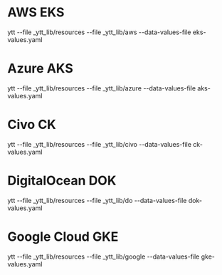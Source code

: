 # AWS EKS

ytt --file _ytt_lib/resources --file _ytt_lib/aws --data-values-file eks-values.yaml

# Azure AKS

ytt --file _ytt_lib/resources --file _ytt_lib/azure --data-values-file aks-values.yaml

# Civo CK

ytt --file _ytt_lib/resources --file _ytt_lib/civo --data-values-file ck-values.yaml

# DigitalOcean DOK

ytt --file _ytt_lib/resources --file _ytt_lib/do --data-values-file dok-values.yaml

# Google Cloud GKE

ytt --file _ytt_lib/resources --file _ytt_lib/google --data-values-file gke-values.yaml
